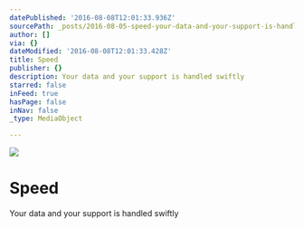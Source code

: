```yaml
---
datePublished: '2016-08-08T12:01:33.936Z'
sourcePath: _posts/2016-08-05-speed-your-data-and-your-support-is-handled-swiftly.md
author: []
via: {}
dateModified: '2016-08-08T12:01:33.428Z'
title: Speed
publisher: {}
description: Your data and your support is handled swiftly
starred: false
inFeed: true
hasPage: false
inNav: false
_type: MediaObject

---
```

![](https://the-grid-user-content.s3-us-west-2.amazonaws.com/6f9f79c6-8dc2-4fb0-8fe7-c671c5ad5a37.jpg)

# Speed

Your data and your support is handled swiftly